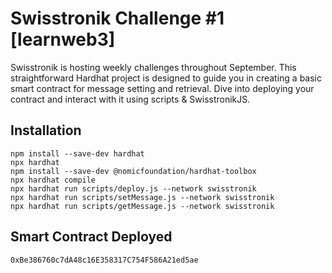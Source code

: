 # Swisstronik Challenge #1 [learnweb3]
Swisstronik is hosting weekly challenges throughout September. This straightforward Hardhat project is designed to guide you in creating a basic smart contract for message setting and retrieval. Dive into deploying your contract and interact with it using scripts & SwisstronikJS.

## Installation
```
npm install --save-dev hardhat
npx hardhat
npm install --save-dev @nomicfoundation/hardhat-toolbox
npx hardhat compile
npx hardhat run scripts/deploy.js --network swisstronik
npx hardhat run scripts/setMessage.js --network swisstronik
npx hardhat run scripts/getMessage.js --network swisstronik
```

## Smart Contract Deployed
```
0xBe386760c7dA48c16E358317C754F586A21ed5ae
```